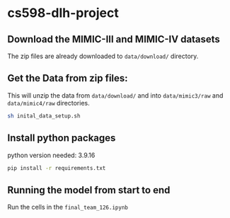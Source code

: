 # cs598-dlh-project

## Download the MIMIC-III and MIMIC-IV datasets
The zip files are already downloaded to `data/download/` directory.

## Get the Data from zip files:
This will unzip the data from `data/download/` and into `data/mimic3/raw` and `data/mimic4/raw` directories.
```bash
sh inital_data_setup.sh
```

## Install python packages
python version needed: 3.9.16
```bash
pip install -r requirements.txt
```

## Running the model from start to end
Run the cells in the `final_team_126.ipynb`
